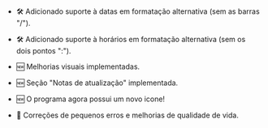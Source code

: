 - 🛠️ Adicionado suporte à datas em formatação alternativa (sem as barras "/").

- 🛠️ Adicionado suporte à horários em formatação alternativa (sem os dois pontos ":").

- 🆕 Melhorias visuais implementadas.

- 🆕 Seção "Notas de atualização" implementada.

- 🆕 O programa agora possui um novo icone!

- 🚀 Correções de pequenos erros e melhorias de qualidade de vida.